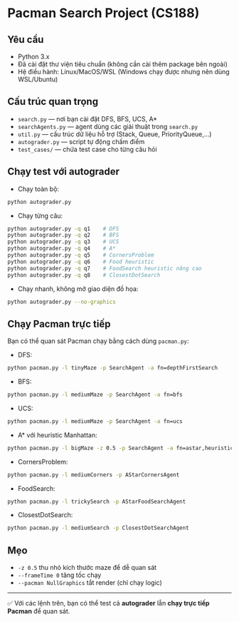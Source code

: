 # Pacman Search Project (CS188)

## Yêu cầu
- Python 3.x
- Đã cài đặt thư viện tiêu chuẩn (không cần cài thêm package bên ngoài)
- Hệ điều hành: Linux/MacOS/WSL (Windows chạy được nhưng nên dùng WSL/Ubuntu)

## Cấu trúc quan trọng
- `search.py` — nơi bạn cài đặt DFS, BFS, UCS, A*
- `searchAgents.py` — agent dùng các giải thuật trong `search.py`
- `util.py` — cấu trúc dữ liệu hỗ trợ (Stack, Queue, PriorityQueue,…)
- `autograder.py` — script tự động chấm điểm
- `test_cases/` — chứa test case cho từng câu hỏi

## Chạy test với autograder
- Chạy toàn bộ:
```bash
python autograder.py
```

- Chạy từng câu:
```bash
python autograder.py -q q1    # DFS
python autograder.py -q q2    # BFS
python autograder.py -q q3    # UCS
python autograder.py -q q4    # A*
python autograder.py -q q5    # CornersProblem
python autograder.py -q q6    # Food heuristic
python autograder.py -q q7    # FoodSearch heuristic nâng cao
python autograder.py -q q8    # ClosestDotSearch
```

- Chạy nhanh, không mở giao diện đồ họa:
```bash
python autograder.py --no-graphics
```

## Chạy Pacman trực tiếp
Bạn có thể quan sát Pacman chạy bằng cách dùng `pacman.py`:

- DFS:
```bash
python pacman.py -l tinyMaze -p SearchAgent -a fn=depthFirstSearch
```

- BFS:
```bash
python pacman.py -l mediumMaze -p SearchAgent -a fn=bfs
```

- UCS:
```bash
python pacman.py -l mediumMaze -p SearchAgent -a fn=ucs
```

- A* với heuristic Manhattan:
```bash
python pacman.py -l bigMaze -z 0.5 -p SearchAgent -a fn=astar,heuristic=manhattanHeuristic
```

- CornersProblem:
```bash
python pacman.py -l mediumCorners -p AStarCornersAgent
```

- FoodSearch:
```bash
python pacman.py -l trickySearch -p AStarFoodSearchAgent
```

- ClosestDotSearch:
```bash
python pacman.py -l mediumSearch -p ClosestDotSearchAgent
```

## Mẹo
- `-z 0.5` thu nhỏ kích thước maze để dễ quan sát
- `--frameTime 0` tăng tốc chạy
- `--pacman NullGraphics` tắt render (chỉ chạy logic)

---

✅ Với các lệnh trên, bạn có thể test cả **autograder** lẫn **chạy trực tiếp Pacman** để quan sát.  
